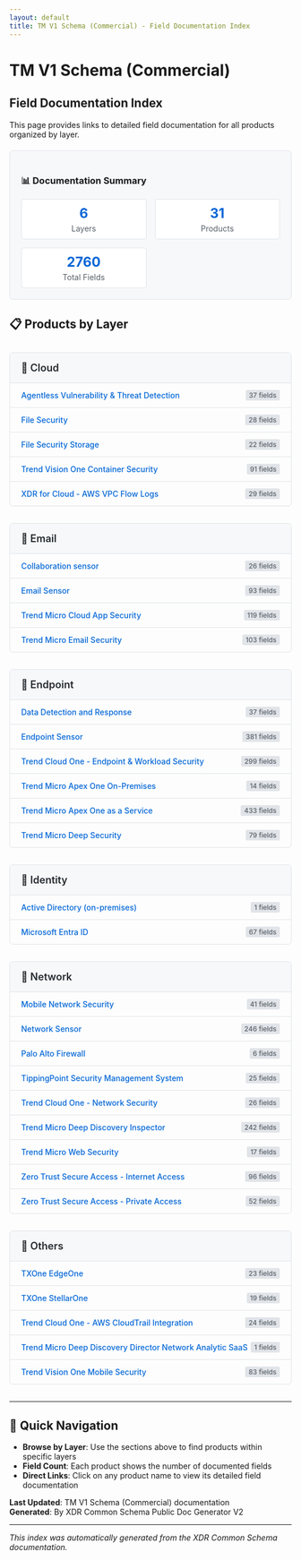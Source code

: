 ```yaml
---
layout: default
title: TM V1 Schema (Commercial) - Field Documentation Index
---
```


# TM V1 Schema (Commercial)
## Field Documentation Index

This page provides links to detailed field documentation for all products organized by layer.

<style>

.layer-section {
  margin: 30px 0;
  border: 1px solid #e1e4e8;
  border-radius: 6px;
  overflow: hidden;
}

.layer-header {
  background: #f6f8fa;
  padding: 16px 20px;
  border-bottom: 1px solid #e1e4e8;
  margin: 0;
  font-size: 18px;
  font-weight: 600;
  color: #24292e;
}

.product-list {
  padding: 0;
  margin: 0;
  list-style: none;
}

.product-item {
  border-bottom: 1px solid #e1e4e8;
  transition: background-color 0.2s;
}

.product-item:last-child {
  border-bottom: none;
}

.product-item:hover {
  background-color: #f6f8fa;
}

.product-link {
  display: block;
  padding: 12px 20px;
  text-decoration: none;
  color: #0366d6;
  font-weight: 500;
}

.product-link:hover {
  text-decoration: underline;
  color: #0366d6;
}

.product-info {
  display: flex;
  justify-content: space-between;
  align-items: center;
}

.field-count {
  font-size: 12px;
  color: #586069;
  background: #e1e4e8;
  padding: 2px 6px;
  border-radius: 3px;
}

.summary-stats {
  background: #f6f8fa;
  border: 1px solid #e1e4e8;
  border-radius: 6px;
  padding: 20px;
  margin: 20px 0;
}

.stats-grid {
  display: grid;
  grid-template-columns: repeat(auto-fit, minmax(200px, 1fr));
  gap: 15px;
  margin-top: 15px;
}

.stat-item {
  text-align: center;
  padding: 10px;
  background: white;
  border-radius: 4px;
  border: 1px solid #e1e4e8;
}

.stat-number {
  font-size: 24px;
  font-weight: bold;
  color: #0366d6;
  display: block;
}

.stat-label {
  font-size: 14px;
  color: #586069;
  margin-top: 4px;
}

</style>


<div class="summary-stats">
  <h3>📊 Documentation Summary</h3>
  <div class="stats-grid">
    <div class="stat-item">
      <span class="stat-number">6</span>
      <div class="stat-label">Layers</div>
    </div>
    <div class="stat-item">
      <span class="stat-number">31</span>
      <div class="stat-label">Products</div>
    </div>
    <div class="stat-item">
      <span class="stat-number">2760</span>
      <div class="stat-label">Total Fields</div>
    </div>
  </div>
</div>

## 📋 Products by Layer


<div class="layer-section">
  <h3 class="layer-header">🔹 Cloud</h3>
  <ul class="product-list">
    <li class="product-item">
      <a href="Cloud/Agentless%20Vulnerability%20%26%20Threat%20Detection" class="product-link">
        <div class="product-info">
          <span>Agentless Vulnerability & Threat Detection</span>
          <span class="field-count">37 fields</span>
        </div>
      </a>
    </li>
    <li class="product-item">
      <a href="Cloud/File%20Security" class="product-link">
        <div class="product-info">
          <span>File Security</span>
          <span class="field-count">28 fields</span>
        </div>
      </a>
    </li>
    <li class="product-item">
      <a href="Cloud/File%20Security%20Storage" class="product-link">
        <div class="product-info">
          <span>File Security Storage</span>
          <span class="field-count">22 fields</span>
        </div>
      </a>
    </li>
    <li class="product-item">
      <a href="Cloud/Trend%20Vision%20One%20Container%20Security" class="product-link">
        <div class="product-info">
          <span>Trend Vision One Container Security</span>
          <span class="field-count">91 fields</span>
        </div>
      </a>
    </li>
    <li class="product-item">
      <a href="Cloud/XDR%20for%20Cloud%20-%20AWS%20VPC%20Flow%20Logs" class="product-link">
        <div class="product-info">
          <span>XDR for Cloud - AWS VPC Flow Logs</span>
          <span class="field-count">29 fields</span>
        </div>
      </a>
    </li>
  </ul>
</div>

<div class="layer-section">
  <h3 class="layer-header">🔹 Email</h3>
  <ul class="product-list">
    <li class="product-item">
      <a href="Email/Collaboration%20sensor" class="product-link">
        <div class="product-info">
          <span>Collaboration sensor</span>
          <span class="field-count">26 fields</span>
        </div>
      </a>
    </li>
    <li class="product-item">
      <a href="Email/Email%20Sensor" class="product-link">
        <div class="product-info">
          <span>Email Sensor</span>
          <span class="field-count">93 fields</span>
        </div>
      </a>
    </li>
    <li class="product-item">
      <a href="Email/Trend%20Micro%20Cloud%20App%20Security" class="product-link">
        <div class="product-info">
          <span>Trend Micro Cloud App Security</span>
          <span class="field-count">119 fields</span>
        </div>
      </a>
    </li>
    <li class="product-item">
      <a href="Email/Trend%20Micro%20Email%20Security" class="product-link">
        <div class="product-info">
          <span>Trend Micro Email Security</span>
          <span class="field-count">103 fields</span>
        </div>
      </a>
    </li>
  </ul>
</div>

<div class="layer-section">
  <h3 class="layer-header">🔹 Endpoint</h3>
  <ul class="product-list">
    <li class="product-item">
      <a href="Endpoint/Data%20Detection%20and%20Response" class="product-link">
        <div class="product-info">
          <span>Data Detection and Response</span>
          <span class="field-count">37 fields</span>
        </div>
      </a>
    </li>
    <li class="product-item">
      <a href="Endpoint/Endpoint%20Sensor" class="product-link">
        <div class="product-info">
          <span>Endpoint Sensor</span>
          <span class="field-count">381 fields</span>
        </div>
      </a>
    </li>
    <li class="product-item">
      <a href="Endpoint/Trend%20Cloud%20One%20-%20Endpoint%20%26%20Workload%20Security" class="product-link">
        <div class="product-info">
          <span>Trend Cloud One - Endpoint & Workload Security</span>
          <span class="field-count">299 fields</span>
        </div>
      </a>
    </li>
    <li class="product-item">
      <a href="Endpoint/Trend%20Micro%20Apex%20One%20On-Premises" class="product-link">
        <div class="product-info">
          <span>Trend Micro Apex One On-Premises</span>
          <span class="field-count">14 fields</span>
        </div>
      </a>
    </li>
    <li class="product-item">
      <a href="Endpoint/Trend%20Micro%20Apex%20One%20as%20a%20Service" class="product-link">
        <div class="product-info">
          <span>Trend Micro Apex One as a Service</span>
          <span class="field-count">433 fields</span>
        </div>
      </a>
    </li>
    <li class="product-item">
      <a href="Endpoint/Trend%20Micro%20Deep%20Security" class="product-link">
        <div class="product-info">
          <span>Trend Micro Deep Security</span>
          <span class="field-count">79 fields</span>
        </div>
      </a>
    </li>
  </ul>
</div>

<div class="layer-section">
  <h3 class="layer-header">🔹 Identity</h3>
  <ul class="product-list">
    <li class="product-item">
      <a href="Identity/Active%20Directory%20%28on-premises%29" class="product-link">
        <div class="product-info">
          <span>Active Directory (on-premises)</span>
          <span class="field-count">1 fields</span>
        </div>
      </a>
    </li>
    <li class="product-item">
      <a href="Identity/Microsoft%20Entra%20ID" class="product-link">
        <div class="product-info">
          <span>Microsoft Entra ID</span>
          <span class="field-count">67 fields</span>
        </div>
      </a>
    </li>
  </ul>
</div>

<div class="layer-section">
  <h3 class="layer-header">🔹 Network</h3>
  <ul class="product-list">
    <li class="product-item">
      <a href="Network/Mobile%20Network%20Security" class="product-link">
        <div class="product-info">
          <span>Mobile Network Security</span>
          <span class="field-count">41 fields</span>
        </div>
      </a>
    </li>
    <li class="product-item">
      <a href="Network/Network%20Sensor" class="product-link">
        <div class="product-info">
          <span>Network Sensor</span>
          <span class="field-count">246 fields</span>
        </div>
      </a>
    </li>
    <li class="product-item">
      <a href="Network/Palo%20Alto%20Firewall" class="product-link">
        <div class="product-info">
          <span>Palo Alto Firewall</span>
          <span class="field-count">6 fields</span>
        </div>
      </a>
    </li>
    <li class="product-item">
      <a href="Network/TippingPoint%20Security%20Management%20System" class="product-link">
        <div class="product-info">
          <span>TippingPoint Security Management System</span>
          <span class="field-count">25 fields</span>
        </div>
      </a>
    </li>
    <li class="product-item">
      <a href="Network/Trend%20Cloud%20One%20-%20Network%20Security" class="product-link">
        <div class="product-info">
          <span>Trend Cloud One - Network Security</span>
          <span class="field-count">26 fields</span>
        </div>
      </a>
    </li>
    <li class="product-item">
      <a href="Network/Trend%20Micro%20Deep%20Discovery%20Inspector" class="product-link">
        <div class="product-info">
          <span>Trend Micro Deep Discovery Inspector</span>
          <span class="field-count">242 fields</span>
        </div>
      </a>
    </li>
    <li class="product-item">
      <a href="Network/Trend%20Micro%20Web%20Security" class="product-link">
        <div class="product-info">
          <span>Trend Micro Web Security</span>
          <span class="field-count">17 fields</span>
        </div>
      </a>
    </li>
    <li class="product-item">
      <a href="Network/Zero%20Trust%20Secure%20Access%20-%20Internet%20Access" class="product-link">
        <div class="product-info">
          <span>Zero Trust Secure Access - Internet Access</span>
          <span class="field-count">96 fields</span>
        </div>
      </a>
    </li>
    <li class="product-item">
      <a href="Network/Zero%20Trust%20Secure%20Access%20-%20Private%20Access" class="product-link">
        <div class="product-info">
          <span>Zero Trust Secure Access - Private Access</span>
          <span class="field-count">52 fields</span>
        </div>
      </a>
    </li>
  </ul>
</div>

<div class="layer-section">
  <h3 class="layer-header">🔹 Others</h3>
  <ul class="product-list">
    <li class="product-item">
      <a href="Others/TXOne%20EdgeOne" class="product-link">
        <div class="product-info">
          <span>TXOne EdgeOne</span>
          <span class="field-count">23 fields</span>
        </div>
      </a>
    </li>
    <li class="product-item">
      <a href="Others/TXOne%20StellarOne" class="product-link">
        <div class="product-info">
          <span>TXOne StellarOne</span>
          <span class="field-count">19 fields</span>
        </div>
      </a>
    </li>
    <li class="product-item">
      <a href="Others/Trend%20Cloud%20One%20-%20AWS%20CloudTrail%20Integration" class="product-link">
        <div class="product-info">
          <span>Trend Cloud One - AWS CloudTrail Integration</span>
          <span class="field-count">24 fields</span>
        </div>
      </a>
    </li>
    <li class="product-item">
      <a href="Others/Trend%20Micro%20Deep%20Discovery%20Director%20Network%20Analytic%20SaaS" class="product-link">
        <div class="product-info">
          <span>Trend Micro Deep Discovery Director Network Analytic SaaS</span>
          <span class="field-count">1 fields</span>
        </div>
      </a>
    </li>
    <li class="product-item">
      <a href="Others/Trend%20Vision%20One%20Mobile%20Security" class="product-link">
        <div class="product-info">
          <span>Trend Vision One Mobile Security</span>
          <span class="field-count">83 fields</span>
        </div>
      </a>
    </li>
  </ul>
</div>

---

## 🔗 Quick Navigation

- **Browse by Layer**: Use the sections above to find products within specific layers
- **Field Count**: Each product shows the number of documented fields
- **Direct Links**: Click on any product name to view its detailed field documentation

**Last Updated**: TM V1 Schema (Commercial) documentation  
**Generated**: By XDR Common Schema Public Doc Generator V2

---
*This index was automatically generated from the XDR Common Schema documentation.*
